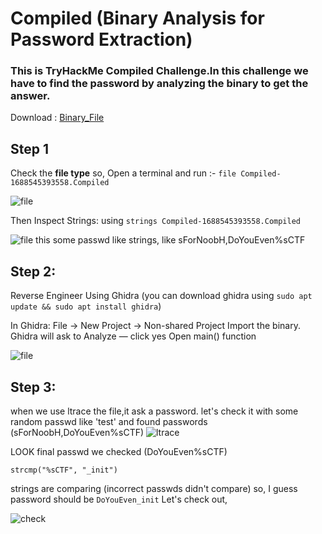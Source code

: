 # Compiled (Binary Analysis for Password Extraction)
### This is TryHackMe Compiled Challenge.In this challenge we have to find the password by analyzing the binary to get the answer.
Download : [Binary_File](https://github.com/NadeeraRukshan/THM_CTFs/blob/3ce498c9bc67b86325856d023e62444f2cd5a6fe/Files/Compiled-1688545393558.Compiled)

## Step 1
Check the **file type** so, Open a terminal and run :- 
              `file Compiled-1688545393558.Compiled`

![file](https://github.com/NadeeraRukshan/THM_CTFs/blob/a53a5c098abd64016e8e4f433b18437885f143e0/images/file.png)

Then Inspect Strings: using `strings Compiled-1688545393558.Compiled`

![file]()
this some passwd like strings, like sForNoobH,DoYouEven%sCTF

## Step 2: 
Reverse Engineer Using Ghidra
(you can download ghidra using ```sudo apt update && sudo apt install ghidra```)

In Ghidra:
File → New Project → Non-shared Project
Import the binary.
Ghidra will ask to Analyze — click yes
Open main() function 

![file](https://github.com/NadeeraRukshan/THM_CTFs/blob/b3475349a931b4202667341431dfeafa9c491bf6/images/ghi.png)

## Step 3: 
when we use ltrace the file,it ask a password. let's check it with some random passwd like 'test' and found passwords (sForNoobH,DoYouEven%sCTF)
![ltrace]()

LOOK final passwd we checked (DoYouEven%sCTF) 

```strcmp("%sCTF", "_init")``` 

strings are comparing (incorrect passwds didn't compare) so, I guess password should be `DoYouEven_init`
Let's check out,

![check]()
